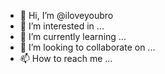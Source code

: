 - 👋 Hi, I’m @iloveyoubro
- 👀 I’m interested in ...
- 🌱 I’m currently learning ...
- 💞️ I’m looking to collaborate on ...
- 📫 How to reach me ...

<!---
iloveyoubro/iloveyoubro is a ✨ special ✨ repository because its `README.md` (this file) appears on your GitHub profile.
You can click the Preview link to take a look at your changes.
--->
